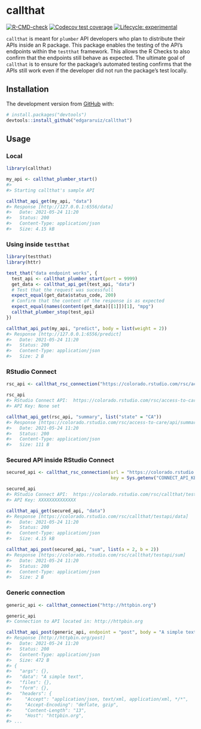 
<!-- README.md is generated from README.Rmd. Please edit that file -->

# callthat

<!-- badges: start -->

[![R-CMD-check](https://github.com/edgararuiz/callthat/workflows/R-CMD-check/badge.svg)](https://github.com/edgararuiz/callthat/actions)
[![Codecov test
coverage](https://codecov.io/gh/edgararuiz/callthat/branch/master/graph/badge.svg)](https://codecov.io/gh/edgararuiz/callthat?branch=master)
[![Lifecycle:
experimental](https://img.shields.io/badge/lifecycle-experimental-orange.svg)](https://lifecycle.r-lib.org/articles/stages.html#experimental)
<!-- badges: end -->

`callthat` is meant for `plumber` API developers who plan to distribute
their APIs inside an R package. This package enables the testing of the
API’s endpoints within the `testthat` framework. This allows the R
Checks to also confirm that the endpoints still behave as expected. The
ultimate goal of `callthat` is to ensure for the package’s automated
testing confirms that the APIs still work even if the developer did not
run the package’s test locally.

## Installation

The development version from [GitHub](https://github.com/) with:

``` r
# install.packages("devtools")
devtools::install_github("edgararuiz/callthat")
```

## Usage

### Local

``` r
library(callthat)

my_api <- callthat_plumber_start()
#> 
#> Starting callthat's sample API
```

``` r
callthat_api_get(my_api, "data") 
#> Response [http://127.0.0.1:6556/data]
#>   Date: 2021-05-24 11:20
#>   Status: 200
#>   Content-Type: application/json
#>   Size: 4.15 kB
```

### Using inside `testthat`

``` r
library(testthat)
library(httr)

test_that("data endpoint works", {
  test_api <- callthat_plumber_start(port = 9999)
  get_data <- callthat_api_get(test_api, "data") 
  # Test that the request was sucessfull
  expect_equal(get_data$status_code, 200)
  # Confirm that the content of the response is as expected 
  expect_equal(names(content(get_data)[[1]])[1], "mpg")
  callthat_plumber_stop(test_api)
})
```

``` r
callthat_api_put(my_api, "predict", body = list(weight = 2))
#> Response [http://127.0.0.1:6556/predict]
#>   Date: 2021-05-24 11:20
#>   Status: 200
#>   Content-Type: application/json
#>   Size: 2 B
```

### RStudio Connect

``` r
rsc_api <- callthat_rsc_connection("https://colorado.rstudio.com/rsc/access-to-care/api")

rsc_api
#> RStudio Connect API:  https://colorado.rstudio.com/rsc/access-to-care/api
#> API Key: None set
```

``` r
callthat_api_get(rsc_api, "summary", list("state" = "CA")) 
#> Response [https://colorado.rstudio.com/rsc/access-to-care/api/summary?state=CA]
#>   Date: 2021-05-24 11:20
#>   Status: 200
#>   Content-Type: application/json
#>   Size: 111 B
```

### Secured API inside RStudio Connect

``` r
secured_api <- callthat_rsc_connection(url = "https://colorado.rstudio.com/rsc/callthat/testapi",
                                       key = Sys.getenv("CONNECT_API_KEY"))

secured_api
#> RStudio Connect API:  https://colorado.rstudio.com/rsc/callthat/testapi
#> API Key: XXXXXXXXXXXXXX
```

``` r
callthat_api_get(secured_api, "data") 
#> Response [https://colorado.rstudio.com/rsc/callthat/testapi/data]
#>   Date: 2021-05-24 11:20
#>   Status: 200
#>   Content-Type: application/json
#>   Size: 4.15 kB
```

``` r
callthat_api_post(secured_api, "sum", list(a = 2, b = 2))
#> Response [https://colorado.rstudio.com/rsc/callthat/testapi/sum]
#>   Date: 2021-05-24 11:20
#>   Status: 200
#>   Content-Type: application/json
#>   Size: 2 B
```

### Generic connection

``` r
generic_api <- callthat_connection("http://httpbin.org")

generic_api
#> Connection to API located in: http://httpbin.org
```

``` r
callthat_api_post(generic_api, endpoint = "post", body = "A simple text")
#> Response [http://httpbin.org/post]
#>   Date: 2021-05-24 11:20
#>   Status: 200
#>   Content-Type: application/json
#>   Size: 472 B
#> {
#>   "args": {}, 
#>   "data": "A simple text", 
#>   "files": {}, 
#>   "form": {}, 
#>   "headers": {
#>     "Accept": "application/json, text/xml, application/xml, */*", 
#>     "Accept-Encoding": "deflate, gzip", 
#>     "Content-Length": "13", 
#>     "Host": "httpbin.org", 
#> ...
```
